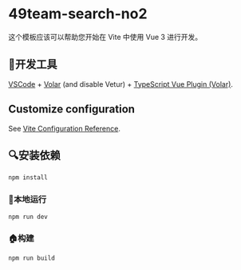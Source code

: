 # 49team-search-no2

这个模板应该可以帮助您开始在 Vite 中使用 Vue 3 进行开发。

## 🔧开发工具

[VSCode](https://code.visualstudio.com/) + [Volar](https://marketplace.visualstudio.com/items?itemName=Vue.volar) (and disable Vetur) + [TypeScript Vue Plugin (Volar)](https://marketplace.visualstudio.com/items?itemName=Vue.vscode-typescript-vue-plugin).

## Customize configuration

See [Vite Configuration Reference](https://vitejs.dev/config/).

## 🔍安装依赖

```sh
npm install
```

### 🏃‍本地运行

```sh
npm run dev
```

### 🏠构建

```sh
npm run build
```
